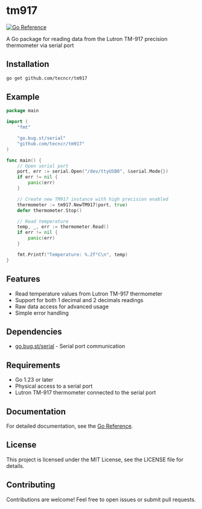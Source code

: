 # tm917

[![Go Reference](https://pkg.go.dev/badge/github.com/tecncr/tm917.svg)](https://pkg.go.dev/github.com/tecncr/tm917)

A Go package for reading data from the Lutron TM-917 precision thermometer via serial port

## Installation

```bash
go get github.com/tecncr/tm917
```

## Example

```go
package main

import (
    "fmt"

    "go.bug.st/serial"
    "github.com/tecncr/tm917"
)

func main() {
    // Open serial port
    port, err := serial.Open("/dev/ttyUSB0", &serial.Mode{})
    if err != nil {
        panic(err)
    }

    // Create new TM917 instance with high precision enabled
    thermometer := tm917.NewTM917(port, true)
    defer thermometer.Stop()

    // Read temperature
    temp, _, err := thermometer.Read()
    if err != nil {
        panic(err)
    }

    fmt.Printf("Temperature: %.2f°C\n", temp)
}
```

## Features

- Read temperature values from Lutron TM-917 thermometer
- Support for both 1 decimal and 2 decimals readings
- Raw data access for advanced usage
- Simple error handling

## Dependencies

- [go.bug.st/serial](https://pkg.go.dev/go.bug.st/serial) - Serial port communication

## Requirements

- Go 1.23 or later
- Physical access to a serial port
- Lutron TM-917 thermometer connected to the serial port

## Documentation

For detailed documentation, see the [Go Reference](https://pkg.go.dev/github.com/tecncr/tm917).

## License

This project is licensed under the MIT License, see the LICENSE file for details.

## Contributing

Contributions are welcome! Feel free to open issues or submit pull requests.

